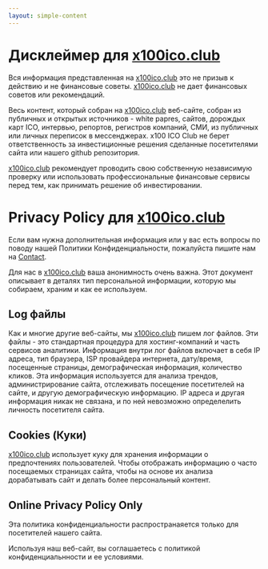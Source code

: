 ```yaml
---
layout: simple-content
---
```


# Дисклеймер для [x100ico.club](https://x100ico.club)

Вся информация представленная на [x100ico.club](https://x100ico.club) это не призыв к действию и не финансовые советы.
[x100ico.club](https://x100ico.club) не дает финансовых советов или рекомендаций.    

Весь контент, который собран на [x100ico.club](https://x100ico.club) веб-сайте, собран из публичных и открытых источников - white papres, сайтов, дорождых карт ICO, интервью, репортов, регистров компаний, СМИ, из публичных или личных переписок в мессенджерах.
x100 ICO Club не берет ответственность за инвестиционные решения сделанные посетителями сайта или нашего github репозитория.

[x100ico.club](https://x100ico.club) рекомендует проводить свою собственную независимую проверку или использовать профессиональные финансовые сервисы перед тем, как принимать решение об инвестировании.
            
# Privacy Policy для [x100ico.club](https://x100ico.club)

Если вам нужна дополнительная информация или у вас есть вопросы по поводу нашей Политики Конфиденциальности, пожалуйста пишите нам на [Contact](mailto:info@x100ico.club).

Для нас в [x100ico.club](https://x100ico.club) ваша анонимность очень важна. Этот документ описывает в деталях тип персональной информации, которую мы собираем, храним и как ее используем. 
 
## Log файлы
Как и многие другие веб-сайты, мы [x100ico.club](https://x100ico.club) пишем лог файлов. Эти файлы - это стандартная процедура для хостинг-компаний и часть сервисов аналитики. Информация внутри лог файлов включает в себя IP адреса, тип браузера, ISP провайдера интернета, дату/время, посещенные страницы, демографическая информация, количество кликов. Эта информация используется для анализа трендов, администрирование сайта, отслеживать посещение посетителей на сайте, и другую демографическую информацию. IP адреса и другая информация никак не связана, и по ней невозможно определелить личность посетителя сайта.

## Cookies (Куки)
[x100ico.club](https://x100ico.club) использует куку для хранения информации о предпочтениях пользователей. Чтобы отображать информацию о часто посещаемых страницах сайта, чтобы на основе их анализа дорабатывать сайт и делать более персональный контент. 


## Online Privacy Policy Only
Эта политика конфиденциальности распространаяется только для посетителей нашего сайта.

Используя наш веб-сайт, вы соглашаетесь с политикой конфиденциальнности и ее условиями.

